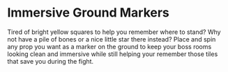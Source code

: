 # Immersive Ground Markers
Tired of bright yellow squares to help you remember where to stand? Why not have a pile of bones or a nice little star there instead?
Place and spin any prop you want as a marker on the ground to keep your boss rooms looking clean and immersive while still helping your remember those tiles that save you during the fight.
